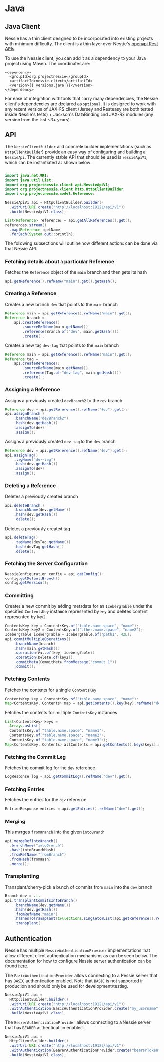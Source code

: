 # Java

## Java Client

Nessie has a thin client designed to be incorporated into existing projects with minimum 
difficulty. The client is a thin layer over Nessie's [openapi Rest APIs](rest.md).

To use the Nessie client, you can add it as a dependency to your Java project using 
Maven. The coordinates are:

```
<dependency>
  <groupId>org.projectnessie</groupId>
  <artifactId>nessie-client</artifactId>
  <version>{{ versions.java }}</version>
</dependency> 
```

For ease of integration with tools that carry many dependencies, the Nessie client's 
dependencies are declared as `optional`. It is designed to work with 
any recent version of JAX-RS client (Jersey and Resteasy are both tested inside Nessie's 
tests) + Jackson's DataBinding and JAX-RS modules (any version from the last ~3+ years).


## API

The `NessieClientBuilder` and concrete builder implementations (such as `HttpClientBuilder`) provide an easy way of configuring and building a `NessieApi`. The currently stable API that should be used
is `NessieApiV1`, which can be instantiated as shown below:


```java

import java.net.URI;
import java.util.List;
import org.projectnessie.client.api.NessieApiV1;
import org.projectnessie.client.http.HttpClientBuilder;
import org.projectnessie.model.Reference;

NessieApiV1 api = HttpClientBuilder.builder()
  .withUri(URI.create("http://localhost:19121/api/v1"))
  .build(NessieApiV1.class);

List<Reference> references = api.getAllReferences().get();
references.stream()
  .map(Reference::getName)
  .forEach(System.out::println);
```

The following subsections will outline how different actions can be done via that Nessie API.

### Fetching details about a particular Reference

Fetches the `Reference` object of the `main` branch and then gets its hash
```java
api.getReference().refName("main").get().getHash();
```

### Creating a Reference

Creates a new branch `dev` that points to the `main` branch
```java
Reference main = api.getReference().refName("main").get();
Reference branch =
    api.createReference()
        .sourceRefName(main.getName())
        .reference(Branch.of("dev", main.getHash()))
        .create();
```

Creates a new tag `dev-tag` that points to the `main` branch
```java
Reference main = api.getReference().refName("main").get();
Reference tag =
    api.createReference()
        .sourceRefName(main.getName())
        .reference(Tag.of("dev-tag", main.getHash()))
        .create();
```

### Assigning a Reference

Assigns a previously created `devBranch2` to the `dev` branch
```java
Reference dev = api.getReference().refName("dev").get();
api.assignBranch()
    .branchName("devBranch2")
    .hash(dev.getHash())
    .assignTo(dev)
    .assign();
```

Assigns a previously created `dev-tag` to the `dev` branch
```java
Reference dev = api.getReference().refName("dev").get();
api.assignTag()
    .tagName("dev-tag")
    .hash(dev.getHash())
    .assignTo(dev)
    .assign();
```

### Deleting a Reference

Deletes a previously created branch
```java
api.deleteBranch()
    .branchName(dev.getName())
    .hash(dev.getHash())
    .delete();
```

Deletes a previously created tag
```java
api.deleteTag()
    .tagName(devTag.getName())
    .hash(devTag.getHash())
    .delete();
```


### Fetching the Server Configuration

```java
NessieConfiguration config = api.getConfig();
config.getDefaultBranch();
config.getVersion();
```

### Committing

Creates a new commit by adding metadata for an `IcebergTable` under the specified `ContentsKey` instance represented by `key` and deletes content represented by `key2`

```java
ContentsKey key = ContentsKey.of("table.name.space", "name");
ContentsKey key2 = ContentsKey.of("other.name.space", "name2");
IcebergTable icebergTable = IcebergTable.of("path1", 42L);
api.commitMultipleOperations()
    .branchName(branch)
    .hash(main.getHash())
    .operation(Put.of(key, icebergTable))
    .operation(Delete.of(key2))
    .commitMeta(CommitMeta.fromMessage("commit 1"))
    .commit();
```

### Fetching Contents

Fetches the contents for a single `ContentsKey`
```java
ContentsKey key = ContentsKey.of("table.name.space", "name");
Map<ContentsKey, Contents> map = api.getContents().key(key).refName("dev").get();
```

Fetches the contents for multiple `ContentsKey` instances
```java
List<ContentsKey> keys =
  Arrays.asList(
  ContentsKey.of("table.name.space", "name1"),
  ContentsKey.of("table.name.space", "name2"),
  ContentsKey.of("table.name.space", "name3"));
Map<ContentsKey, Contents> allContents = api.getContents().keys(keys).refName("dev").get();
```


### Fetching the Commit Log

Fetches the commit log for the `dev` reference
```java
LogResponse log = api.getCommitLog().refName("dev").get();
```

### Fetching Entries

Fetches the entries for the `dev` reference
```java
EntriesResponse entries = api.getEntries().refName("dev").get();
```

### Merging

This merges `fromBranch` into the given `intoBranch`
```java
api.mergeRefIntoBranch()
  .branchName("intoBranch")
  .hash(intoBranchHash)
  .fromRefName("fromBranch")
  .fromHash(fromHash)
  .merge();
```

### Transplanting

Transplant/cherry-pick a bunch of commits from `main` into the `dev` branch
```java
Branch dev = ...
api.transplantCommitsIntoBranch()
    .branchName(dev.getName())
    .hash(dev.getHash())
    .fromRefName("main")
    .hashesToTransplant(Collections.singletonList(api.getReference().refName("main").get().getHash()))
    .transplant()
```


## Authentication

Nessie has multiple `NessieAuthenticationProvider` implementations that allow different client authentication mechanisms as can be seen below.
The documentation for how to configure Nessie server authentication can be found [here](../try/authentication.md).

The `BasicAuthenticationProvider` allows connecting to a Nessie server that has `BASIC` authentication enabled.
Note that `BASIC` is not supported in production and should only be used for development/testing.
```java
NessieApiV1 api =
  HttpClientBuilder.builder()
  .withUri(URI.create("http://localhost:19121/api/v1"))
  .withAuthentication(BasicAuthenticationProvider.create("my_username", "very_secret"))
  .build(NessieApiV1.class);
```

The `BearerAuthenticationProvider` allows connecting to a Nessie server that has `BEARER` authentication enabled.
```java
NessieApiV1 api =
  HttpClientBuilder.builder()
  .withUri(URI.create("http://localhost:19121/api/v1"))
  .withAuthentication(BearerAuthenticationProvider.create("bearerToken"))
  .build(NessieApiV1.class);
```
